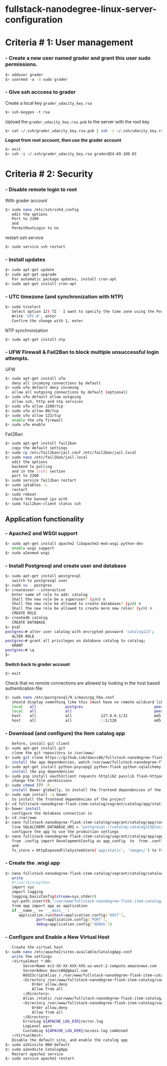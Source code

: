 # fullstack-nanodegree-linux-server-configuration

# Criteria # 1: User management

### - Create a new user named grader and grant this user sudo permissions.

```bash
$> adduser grader
$> usermod -a -G sudo grader
```

### - Give ssh acccess to grader

Create a local key `grader_udacity_key.rsa`

```bash
$> ssh-keygen -t rsa
```

Upload the `grader_udacity_key.rsa.pub` to the server with the root key

```bash
$> cat ~/.ssh/grader_udacity_key.rsa.pub | ssh -i ~/.ssh/udacity_key.rsa root@54.69.180.83 "mkdir /home/grader/.ssh && cat >> /home/grader/.ssh/authorized_keys"
```

**Logout from root account, then use the grader account**

```bash
$> exit
$> ssh -i ~/.ssh/grader_udacity_key.rsa grader@54.69.180.83
```

# Criteria # 2: Security

### - Disable remote login to root

With grader account

```bash
$> sudo nano /etc/ssh/sshd_config
   edit the options
   Port to 2200
   and 
   PermitRootLogin to no
```
  
restart ssh service

```bash
$> sudo service ssh restart
```

### - Install updates

```bash
$> sudo apt-get update
$> sudo apt-get upgrade
   For automatic package updates, install cron-apt
$> sudo apt-get install cron-apt
```

### - UTC timezone (and synchronization with NTP)

```bash
$> sudo tzselect
   Select option 12) TZ - I want to specify the time zone using the Posix TZ format.
   Write 'UTC-0', enter
   Confirm the change with 1, enter
```
NTP synchronization
```bash
$> sudo apt-get install ntp
```  

### - UFW Firewall & Fail2Ban to block multiple unsuccessful login attempts.

UFW

```bash
$> sudo apt-get install ufw
   deny all incoming connections by default
$> sudo ufw default deny incoming
   allow all outgoing connections by default (optional)
$> sudo ufw default allow outgoing
   allow ssh, http and ntp services
$> sudo ufw allow 2200/tcp
$> sudo ufw allow 80/tcp
$> sudo ufw allow 123/tcp
   enable the ufw firewall
$> sudo ufw enable
```

Fail2Ban

```bash
$> sudo apt-get install fail2ban
   copy the default settings
$> sudo cp /etc/fail2ban/jail.conf /etc/fail2ban/jail.local
$> sudo nano /etc/fail2ban/jail.local
   edit the options
   backend to polling
   and in the [ssh] section
   port to 2200
$> sudo service fail2ban restart
$> sudo iptables -L
   restart
$> sudo reboot
   check the banned ips with
$> sudo fail2ban-client status ssh
```

## Application functionality

### - Apache2 and WSGI support

```bash
$> sudo apt-get install apache2 libapache2-mod-wsgi python-dev
   enable wsgi support
$> sudo a2enmod wsgi   
```

### - Install Postgresql and create user and database

```bash
$> sudo apt-get install postgresql
   switch to postgresql user
$> sudo su - postgres
$> createuser --interactive
   Enter name of role to add: catalog
   Shall the new role be a superuser? (y/n) n
   Shall the new role be allowed to create databases? (y/n) n
   Shall the new role be allowed to create more new roles? (y/n) n
   CREATE ROLE
$> createdb catalog
   CREATE DATABASE
$> psql
postgres=# alter user catalog with encrypted password 'catalog123';
   ALTER ROLE
postgres=# grant all privileges on database catalog to catalog;
   GRANT
postgres=# \q
$>
```

**Switch back to grader account**

```bash
$> exit
```

Check that no remote connections are allowed by looking in the host based authentication file:

```bash
$> sudo nano /etc/postgresql/9.1/main/pg_hba.conf
   should display something like this (must have no remote wildcard like 0.0.0.0, or specific IP like 122.122.122.122)
   local   all             postgres                                peer
   local   all             all                                     peer
   host    all             all             127.0.0.1/32            md5
   host    all             all             ::1/128                 md5
```

### - Download (and configure) the Item catalog app 

```bash
   before, install git client
$> sudo apt-get install git
   clone the git repository in /var/www/
$> sudo git clone https://github.com/davcs86/fullstack-nanodegree-flask-item-catalog.git
   install the app dependencies, watch /var/www/fullstack-nanodegree-flask-item-catalog/vagrant/pg_config.sh
$> sudo apt-get install python-psycopg2 python-flask python-sqlalchemy python-pip python-dev libmagickwand-dev npm git nodejs-legacy
   install the pip dependencies
$> sudo pip install oauth2client requests httplib2 passlib flask-httpauth flask-login rauth flask-seasurf flask-sqlalchemy wtforms awesome-slugify SQLAlchemy-ImageAttach Werkzeug
   change the file permissions
$> sudo chmod 777 -R .
   install Bower globally, to install the frontend dependencies of the project
$> sudo npm install -g bower
   to install the frontend dependencies of the project
$> cd fullstack-nanodegree-flask-item-catalog/vagrant/catalog/app/static
$> bower install
   configure the database connection in 
$> cd /var/www
$> nano fullstack-nanodegree-flask-item-catalog/vagrant/catalog/app/config.py
   line SQLALCHEMY_DATABASE_URI = "postgresql://catalog:catalog123@localhost/catalog"
   configure the app to use the production settings
$> nano fullstack-nanodegree-flask-item-catalog/vagrant/catalog/app/app_setup.py
   from .config import DevelopmentConfig as app_config  to  from .config import ProductionConfig as app_config
   and
   fs_store = HttpExposedFileSystemStore('app/static', 'images/') to fs_store = HttpExposedFileSystemStore('/var/www/fullstack-nanodegree-flask-item-catalog/vagrant/catalog/app/static', 'images/')
```

### - Create the .wsgi app

```bash
$> nano fullstack-nanodegree-flask-item-catalog/vagrant/catalog/catalogApp.wsgi
   write
   #!/usr/bin/python
   import sys
   import logging
   logging.basicConfig(stream=sys.stderr)
   sys.path.insert(0,"/var/www/fullstack-nanodegree-flask-item-catalog/vagrant/catalog/")
   from app import app as application
   if __name__ == '__main__':
      application.run(host=application.config['HOST'],
              port=application.config['PORT'],
              debug=application.config['DEBUG'])
```

### - Configure and Enable a New Virtual Host

```bash
   Create the virtual host
$> sudo nano /etc/apache2/sites-available/CatalogApp.conf
   write the settings
   <VirtualHost *:80>
		ServerName ec2-XX-XX-XXX-XXX.us-west-2.compute.amazonaws.com
		ServerAdmin davcs86@gmail.com
		WSGIScriptAlias / /var/www/fullstack-nanodegree-flask-item-catalog/vagrant/catalog/catalogApp.wsgi
		<Directory /var/www/fullstack-nanodegree-flask-item-catalog/vagrant/catalog/>
			Order allow,deny
			Allow from all
		</Directory>
		Alias /static /var/www/fullstack-nanodegree-flask-item-catalog/vagrant/catalog/app/static
		<Directory /var/www/fullstack-nanodegree-flask-item-catalog/vagrant/catalog/app/static/>
			Order allow,deny
			Allow from all
		</Directory>
		ErrorLog ${APACHE_LOG_DIR}/error.log
		LogLevel warn
		CustomLog ${APACHE_LOG_DIR}/access.log combined
   </VirtualHost>
   Disable the default site, and enable the catalog app
$> sudo a2dissite 000-default
$> sudo a2endsite CatalogApp
   Restart apache2 service
$> sudo service apache2 restart
```
